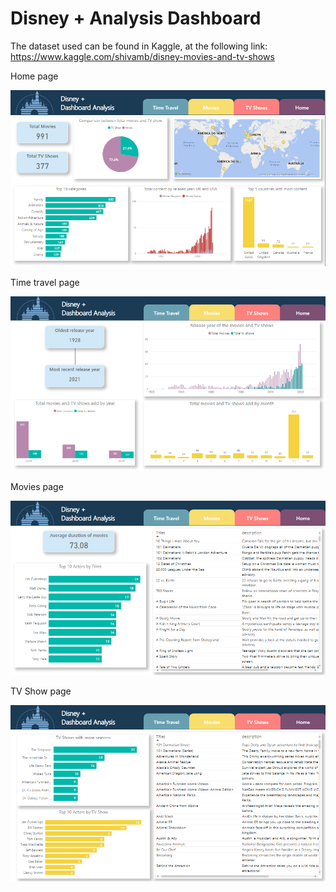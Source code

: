 # Disney + Analysis Dashboard
The dataset used can be found in Kaggle, at the following link: https://www.kaggle.com/shivamb/disney-movies-and-tv-shows

Home page

![Screenshot](figure1.PNG)

Time travel page

![Screenshot](figure2.PNG)

Movies page

![Screenshot](figure3.PNG)

TV Show page

![Screenshot](figure4.PNG)
 
